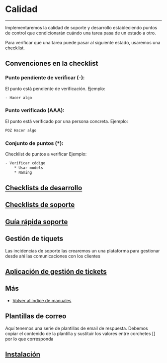 # Calidad

---
Implementaremos la calidad de soporte y desarrollo estableciendo puntos de control que condicionarán cuándo una tarea pasa de un estado a otro.

Para verificar que una tarea puede pasar al siguiente estado, usaremos una checklist.

## Convenciones en la checklist
### Punto pendiente de verificar (-):
El punto está pendiente de verificación.
Ejemplo:
```txt
- Hacer algo
```
### Punto verificado (AAA):
El punto está verificado por una persona concreta.
Ejemplo:
```txt
POZ Hacer algo
```

### Conjunto de puntos (*):
Checklist de puntos a verificar
Ejemplo:
```txt
- Verificar código
    * Usar models
    * Naming
```

## [Checklists de desarrollo](./checklist_desarrollo)

## [Checklists de soporte](./checklist_soporte)


## [Guía rápida soporte](./guiarapida_soporte)

## Gestión de tiquets

Las incidencias de soporte las crearemos un una plataforma para gestionar desde ahi las comunicaciones con los clientes

## [Aplicación de gestión de tickets](./gestion_tickets)


## Más

- [Volver al índice de manuales](../README.md)



## Plantillas de correo

Aquí tenemos una serie de plantillas de email de respuesta. Debemos copiar el contenido de la plantilla y sustituir los valores entre corchetes [] por lo que corresponda


## [Instalación](./plantila_instalacion)